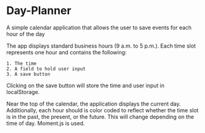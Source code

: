 # Day-Planner
A simple calendar application that allows the user to save events for each hour of the day

The app displays standard business hours (9 a.m. to 5 p.m.). Each time slot represents one hour and contains the following:

    1. The time
    2. A field to hold user input
    3. A save button

Clicking on the save button will store the time and user input in localStorage.

Near the top of the calendar, the application displays the current day. Additionally, each hour should is color coded to reflect whether the time slot is in the past, the present, or the future. This will change depending on the time of day. Moment.js is used. 